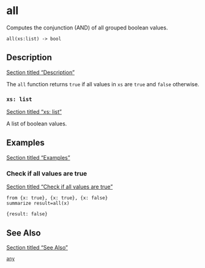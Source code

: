 # all

Computes the conjunction (AND) of all grouped boolean values.

```tql
all(xs:list) -> bool
```

## Description

[Section titled “Description”](#description)

The `all` function returns `true` if all values in `xs` are `true` and `false` otherwise.

### `xs: list`

[Section titled “xs: list”](#xs-list)

A list of boolean values.

## Examples

[Section titled “Examples”](#examples)

### Check if all values are true

[Section titled “Check if all values are true”](#check-if-all-values-are-true)

```tql
from {x: true}, {x: true}, {x: false}
summarize result=all(x)
```

```tql
{result: false}
```

## See Also

[Section titled “See Also”](#see-also)

[`any`](/reference/functions/any)